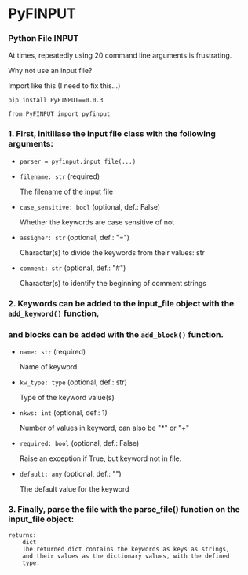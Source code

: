 # PyFINPUT
### Python File INPUT
At times, repeatedly using 20 command line arguments is frustrating.

Why not use an input file?

Import like this (I need to fix this...)

`pip install PyFINPUT==0.0.3`

`from PyFINPUT import pyfinput`

### 1. First, initiliase the input file class with the following arguments:

* `parser = pyfinput.input_file(...)`

* `filename: str` (required)
    
    The filename of the input file
* `case_sensitive: bool` (optional, def.: False)
 
    Whether the keywords are case sensitive of not
* `assigner: str` (optional, def.: "=")

    Character(s) to divide the keywords from their values: str
* `comment: str` (optional, def.: "#")
        
   Character(s) to identify the beginning of comment strings

### 2. Keywords can be added to the input_file object with the `add_keyword()` function,
### and blocks can be added with the `add_block()` function.

* `name: str` (required)
   
   Name of keyword
* `kw_type: type` (optional, def.: str)
   
   Type of the keyword value(s)
* `nkws: int` (optional, def.: 1)
        
  Number of values in keyword, can also be "\*" or "+"
* `required: bool` (optional, def.: False)
  
  Raise an exception if True, but keyword not in file.
* `default: any` (optional, def.: "")
  
  The default value for the keyword


### 3. Finally, parse the file with the parse_file() function on the input_file object:
    returns:
        dict
        The returned dict contains the keywords as keys as strings,
        and their values as the dictionary values, with the defined
        type.
